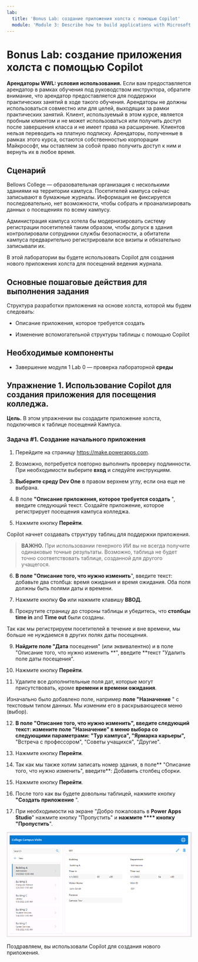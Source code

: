 ```yaml
---
lab:
  title: 'Bonus Lab: создание приложения холста с помощью Copilot'
  module: 'Module 3: Describe how to build applications with Microsoft Power Apps'
---
```


# Bonus Lab: создание приложения холста с помощью Copilot

**Арендаторы WWL: условия использования.** Если вам предоставляется арендатор в рамках обучения под руководством инструктора, обратите внимание, что арендатор предоставляется для поддержки практических занятий в ходе такого обучения. Арендаторы не должны использоваться совместно или для целей, выходящих за рамки практических занятий. Клиент, используемый в этом курсе, является пробным клиентом и не может использоваться или получить доступ после завершения класса и не имеет права на расширение. Клиентов нельзя переводить на платную подписку. Арендаторы, полученные в рамках этого курса, остаются собственностью корпорации Майкрософт, мы оставляем за собой право получить доступ к ним и вернуть их в любое время. 

## Сценарий

Bellows College — образовательная организация с несколькими зданиями на территории кампуса. Посетителей кампуса сейчас записывают в бумажные журналы. Информация не фиксируется последовательно, нет возможности, чтобы собрать и проанализировать данных о посещениях по всему кампусу.

Администрация кампуса хотела бы модернизировать систему регистрации посетителей таким образом, чтобы допуск в здания контролировали сотрудники службы безопасности, а обитатели кампуса предварительно регистрировали все визиты и обязательно записывали их.

В этой лаборатории вы будете использовать Copilot для создания нового приложения холста для посещений ведения журнала. 

## Основные пошаговые действия для выполнения задания

Структура разработки приложения на основе холста, которой мы будем следовать:

- Описание приложения, которое требуется создать

- Изменение вспомогательной структуры таблицы с помощью Copilot

 ## Необходимые компоненты

- Завершение модуля 1 Lab 0 — проверка лабораторной **среды**

## Упражнение 1. Использование Copilot для создания приложения для посещения колледжа.

**Цель.** В этом упражнении вы создадите приложение холста, подключився к таблице посещений Кампуса.

### Задача \#1. Создание начального приложения

1. Перейдите на страницу https://make.powerapps.com.

2. Возможно, потребуется повторно выполнить проверку подлинности. При необходимости выберите **вход** и следуйте инструкциям.

3. **Выберите среду Dev One** в правом верхнем углу, если она еще не выбрана.

4. В поле **"Описание приложения, которое требуется создать** ", введите следующий текст. Создайте приложение, которое регистрирует посещения кампуса колледжа. 

5. Нажмите кнопку **Перейти**.

Copilot начнет создавать структуру таблиц для поддержки приложения. 

> **ВАЖНО.** При использовании генерного ИИ вы не всегда получите одинаковые точные результаты. Возможно, таблица не будет точно соответствовать таблице, созданной для другого учащегося. 

6. **В поле "Описание того, что нужно изменить**", введите текст: добавьте два столбца: время ожидания и время ожидания. Оба поля должны быть полями даты и времени.  

7. Нажмите кнопку **Go** или нажмите клавишу **ВВОД**. 

8. Прокрутите страницу до стороны таблицы и убедитесь, что **столбцы time in** and **Time out** были созданы. 

Так как мы регистрируем посетителей в течение и вне времени, мы больше не нуждаемся в других полях даты посещения. 

9. **Найдите поле "Дата** посещения" (или эквивалентно) и в поле "Описание того, что нужно изменить **", введите **текст "Удалить поле даты посещения". 

10. Нажмите кнопку **Перейти**. 

11. Удалите все дополнительные поля дат, которые могут присутствовать, кроме **времени и** **времени ожидания**. 

Изначально было добавлено поле, например **поле "Назначение** " с текстовым типом данных. Мы изменим его в раскрывающееся меню (выбор). 

12. **В поле "Описание того, что нужно изменить", введите следующий текст: измените поле "Назначение" в меню выбора со следующими параметрами: "Тур кампуса", "Ярмарка карьеры",** "Встреча с профессором", "Советы учащихся", "Другие". 

13. Нажмите кнопку **Перейти**. 

14. Так как мы также хотим записать номер здания, в поле** "Описание того, что нужно изменить", введите**: Добавить столбец сборки. 

15. Нажмите кнопку **Перейти**. 

16. После того как вы будете довольны таблицей, нажмите кнопку **"Создать приложение** ". 

17. При необходимости на экране "Добро пожаловать в **Power Apps Studio**" нажмите кнопку "Пропустить" и **нажмите **** кнопку "Пропустить**". 

![Снимок экрана: только что созданное приложение](media/bonus-lab-copilot-01.png)

Поздравляем, вы использовали Copilot для создания нового приложения. 
